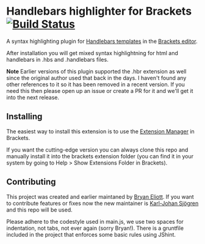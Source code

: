 Handlebars highlighter for Brackets [![Build Status](https://travis-ci.org/karl-sjogren/brackets-handlebars-templates.svg?branch=master)](https://travis-ci.org/karl-sjogren/brackets-handlebars-templates)
===============================

A syntax highlighting plugin for [Handlebars templates](http://handlebarsjs.com/) in the [Brackets editor](http://brackets.io/).

After installation you will get mixed syntax highlightning for html and handlebars in .hbs and .handlebars files.

**Note** Earlier versions of this plugin supported the .hbr extension as well since the original author used that back in the days. I haven't found any other references to it so it has been removed in a recent version. If you need this then please open up an issue or create a PR for it and we'll get it into the next release.

Installing
----------

The easiest way to install this extension is to use the [Extension Manager](github.com/adobe/brackets/wiki/Brackets-Extensions) in Brackets.

If you want the cutting-edge version you can always clone this repo and manually install it into the brackets extension folder (you can find it in your system by going to Help > Show Extensions Folder in Brackets).

Contributing
------------

This project was created and earlier maintaned by [Bryan Eliott](https://github.com/Fordi). If you want to contribute features or fixes now the new maintainer is [Karl-Johan Sjögren](https://github.com/karl-sjogren) and this repo will be used.

Please adhere to the codestyle used in main.js, we use two spaces for indentation, not tabs, not ever again (sorry Bryan!). There is a gruntfile included in the project that enforces some basic rules using JShint.

